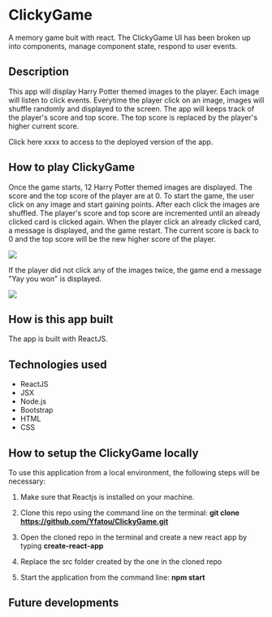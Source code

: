 # ClickyGame
A memory game buit with react. The ClickyGame UI has been broken up into components, manage component state, respond to user events.


## Description 
This app will display Harry Potter themed images to the player. Each image will listen to click events. Everytime the player click on an image, images will shuffle randomly and displayed to the screen. 
The app will keeps track of the player's score and top score. The top score is replaced by the player's higher current score.

Click here xxxx to access to the deployed version of the app.


## How to play ClickyGame
Once the game starts, 12 Harry Potter themed images are displayed.
The score and the top score of the player are at 0. To start the game, the user click on any image and start gaining points.
After each click the images are shuffled. The player's score and top score are incremented until an already clicked card is clicked again.
When the player click an already clicked card, a message is displayed, and the game restart. The current score is back to 0 and the top score will be the new higher score of the player.


![](clicky_demo1.gif)

If the player did not click any of the images twice, the game end a message "Yay you won" is displayed.

![](clicky-demo2.gif)


## How is this app built
The app is built with ReactJS.


## Technologies used
 * ReactJS
 * JSX
 * Node.js
 * Bootstrap
 * HTML
 * CSS
 

## How to setup the ClickyGame locally
To use this application from a local environment, the following steps will be necessary:
 
 1. Make sure that Reactjs is installed on your machine.

 2. Clone this repo using the command line on the terminal: __git clone https://github.com/Yfatou/ClickyGame.git__

 3. Open the cloned repo in the terminal and create a new react app by typing __create-react-app__

 4. Replace the src folder created by the one in the cloned repo

 5. Start the application from the command line: __npm start__


## Future developments
 



